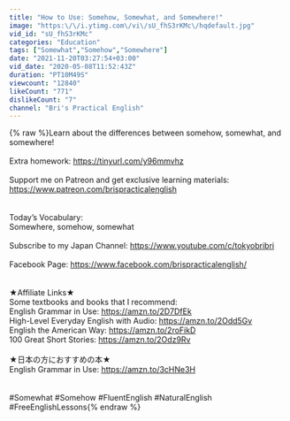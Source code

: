 ```yaml
---
title: "How to Use: Somehow, Somewhat, and Somewhere!"
image: "https:\/\/i.ytimg.com\/vi\/sU_fhS3rKMc\/hqdefault.jpg"
vid_id: "sU_fhS3rKMc"
categories: "Education"
tags: ["Somewhat","Somehow","Somewhere"]
date: "2021-11-20T03:27:54+03:00"
vid_date: "2020-05-08T11:52:43Z"
duration: "PT10M49S"
viewcount: "12840"
likeCount: "771"
dislikeCount: "7"
channel: "Bri's Practical English"
---
```

{% raw %}Learn about the differences between somehow, somewhat, and somewhere!<br /><br />Extra homework: <a rel="nofollow" target="blank" href="https://tinyurl.com/y96mmvhz">https://tinyurl.com/y96mmvhz</a><br /><br />Support me on Patreon and get exclusive learning materials:<br /><a rel="nofollow" target="blank" href="https://www.patreon.com/brispracticalenglish">https://www.patreon.com/brispracticalenglish</a><br /><br /><br />Today’s Vocabulary:<br />Somewhere, somehow, somewhat<br /><br />Subscribe to my Japan Channel: <a rel="nofollow" target="blank" href="https://www.youtube.com/c/tokyobribri">https://www.youtube.com/c/tokyobribri</a><br /><br />Facebook Page: <a rel="nofollow" target="blank" href="https://www.facebook.com/brispracticalenglish/">https://www.facebook.com/brispracticalenglish/</a><br /><br /><br />★Affiliate Links★<br />Some textbooks and books that I recommend:<br />English Grammar in Use: <a rel="nofollow" target="blank" href="https://amzn.to/2D7DfEk">https://amzn.to/2D7DfEk</a><br />High-Level Everyday English with Audio: <a rel="nofollow" target="blank" href="https://amzn.to/2Odd5Gv">https://amzn.to/2Odd5Gv</a><br />English the American Way: <a rel="nofollow" target="blank" href="https://amzn.to/2roFikD">https://amzn.to/2roFikD</a><br />100 Great Short Stories: <a rel="nofollow" target="blank" href="https://amzn.to/2Odz9Rv">https://amzn.to/2Odz9Rv</a><br /><br />★日本の方におすすめの本★<br />English Grammar in Use: <a rel="nofollow" target="blank" href="https://amzn.to/3cHNe3H">https://amzn.to/3cHNe3H</a><br /><br /><br />#Somewhat #Somehow #FluentEnglish #NaturalEnglish #FreeEnglishLessons{% endraw %}
